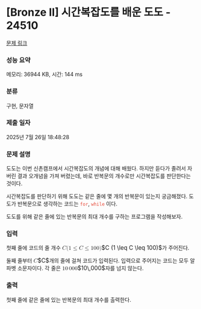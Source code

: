 # [Bronze II] 시간복잡도를 배운 도도 - 24510 

[문제 링크](https://www.acmicpc.net/problem/24510) 

### 성능 요약

메모리: 36944 KB, 시간: 144 ms

### 분류

구현, 문자열

### 제출 일자

2025년 7월 26일 18:48:28

### 문제 설명

<p>도도는 이번 신촌캠프에서 시간복잡도의 개념에 대해 배웠다. 하지만 듣다가 졸려서 자버린 결과 오개념을 가져 버렸는데, 바로 반복문의 개수로만 시간복잡도를 판단한다는 것이다. </p>

<p>시간복잡도를 판단하기 위해 도도는 같은 줄에 몇 개의 반복문이 있는지 궁금해졌다. 도도가 반복문으로 생각하는 코드는 <span style="color:#e74c3c;"><code>for</code></span>, <span style="color:#e74c3c;"><code>while</code></span> 이다. </p>

<p>도도를 위해 같은 줄에 있는 반복문의 최대 개수를 구하는 프로그램을 작성해보자.</p>

### 입력 

 <p>첫째 줄에 코드의 줄 개수 <mjx-container class="MathJax" jax="CHTML" style="font-size: 109%; position: relative;"><mjx-math class="MJX-TEX" aria-hidden="true"><mjx-mi class="mjx-i"><mjx-c class="mjx-c1D436 TEX-I"></mjx-c></mjx-mi><mjx-mo class="mjx-n"><mjx-c class="mjx-c28"></mjx-c></mjx-mo><mjx-mn class="mjx-n"><mjx-c class="mjx-c31"></mjx-c></mjx-mn><mjx-mo class="mjx-n" space="4"><mjx-c class="mjx-c2264"></mjx-c></mjx-mo><mjx-mi class="mjx-i" space="4"><mjx-c class="mjx-c1D436 TEX-I"></mjx-c></mjx-mi><mjx-mo class="mjx-n" space="4"><mjx-c class="mjx-c2264"></mjx-c></mjx-mo><mjx-mn class="mjx-n" space="4"><mjx-c class="mjx-c31"></mjx-c><mjx-c class="mjx-c30"></mjx-c><mjx-c class="mjx-c30"></mjx-c></mjx-mn><mjx-mo class="mjx-n"><mjx-c class="mjx-c29"></mjx-c></mjx-mo></mjx-math><mjx-assistive-mml unselectable="on" display="inline"><math xmlns="http://www.w3.org/1998/Math/MathML"><mi>C</mi><mo stretchy="false">(</mo><mn>1</mn><mo>≤</mo><mi>C</mi><mo>≤</mo><mn>100</mn><mo stretchy="false">)</mo></math></mjx-assistive-mml><span aria-hidden="true" class="no-mathjax mjx-copytext">$C (1 \leq C \leq 100)$</span></mjx-container>가 주어진다.</p>

<p>둘째 줄부터 <mjx-container class="MathJax" jax="CHTML" style="font-size: 109%; position: relative;"><mjx-math class="MJX-TEX" aria-hidden="true"><mjx-mi class="mjx-i"><mjx-c class="mjx-c1D436 TEX-I"></mjx-c></mjx-mi></mjx-math><mjx-assistive-mml unselectable="on" display="inline"><math xmlns="http://www.w3.org/1998/Math/MathML"><mi>C</mi></math></mjx-assistive-mml><span aria-hidden="true" class="no-mathjax mjx-copytext">$C$</span></mjx-container>개의 줄에 걸쳐 코드가 입력된다. 입력으로 주어지는 코드는 모두 알파벳 소문자이다. 각 줄은 <mjx-container class="MathJax" jax="CHTML" style="font-size: 109%; position: relative;"><mjx-math class="MJX-TEX" aria-hidden="true"><mjx-mn class="mjx-n"><mjx-c class="mjx-c31"></mjx-c><mjx-c class="mjx-c30"></mjx-c></mjx-mn><mjx-mstyle><mjx-mspace style="width: 0.167em;"></mjx-mspace></mjx-mstyle><mjx-mn class="mjx-n"><mjx-c class="mjx-c30"></mjx-c><mjx-c class="mjx-c30"></mjx-c><mjx-c class="mjx-c30"></mjx-c></mjx-mn></mjx-math><mjx-assistive-mml unselectable="on" display="inline"><math xmlns="http://www.w3.org/1998/Math/MathML"><mn>10</mn><mstyle scriptlevel="0"><mspace width="0.167em"></mspace></mstyle><mn>000</mn></math></mjx-assistive-mml><span aria-hidden="true" class="no-mathjax mjx-copytext">$10\,000$</span></mjx-container>자를 넘지 않는다.</p>

### 출력 

 <p>첫째 줄에 같은 줄에 있는 반복문의 최대 개수를 출력한다.</p>

